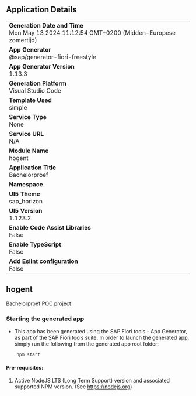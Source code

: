 ## Application Details
|               |
| ------------- |
|**Generation Date and Time**<br>Mon May 13 2024 11:12:54 GMT+0200 (Midden-Europese zomertijd)|
|**App Generator**<br>@sap/generator-fiori-freestyle|
|**App Generator Version**<br>1.13.3|
|**Generation Platform**<br>Visual Studio Code|
|**Template Used**<br>simple|
|**Service Type**<br>None|
|**Service URL**<br>N/A
|**Module Name**<br>hogent|
|**Application Title**<br>Bachelorproef|
|**Namespace**<br>|
|**UI5 Theme**<br>sap_horizon|
|**UI5 Version**<br>1.123.2|
|**Enable Code Assist Libraries**<br>False|
|**Enable TypeScript**<br>False|
|**Add Eslint configuration**<br>False|

## hogent

Bachelorproef POC project

### Starting the generated app

-   This app has been generated using the SAP Fiori tools - App Generator, as part of the SAP Fiori tools suite.  In order to launch the generated app, simply run the following from the generated app root folder:

```
    npm start
```

#### Pre-requisites:

1. Active NodeJS LTS (Long Term Support) version and associated supported NPM version.  (See https://nodejs.org)


